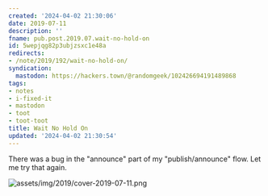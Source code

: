 ```yaml
---
created: '2024-04-02 21:30:06'
date: 2019-07-11
description: ''
fname: pub.post.2019.07.wait-no-hold-on
id: 5wepjqg82p3ubjzsxc1e48a
redirects:
- /note/2019/192/wait-no-hold-on/
syndication:
  mastodon: https://hackers.town/@randomgeek/102426694191489868
tags:
- notes
- i-fixed-it
- mastodon
- toot
- toot-toot
title: Wait No Hold On
updated: '2024-04-02 21:30:54'
---
```


There was a bug in the "announce" part of my "publish/announce" flow. Let me try that again.

![assets/img/2019/cover-2019-07-11.png](assets/img/2019/cover-2019-07-11.png "Image via https://joinmastodon.org/")